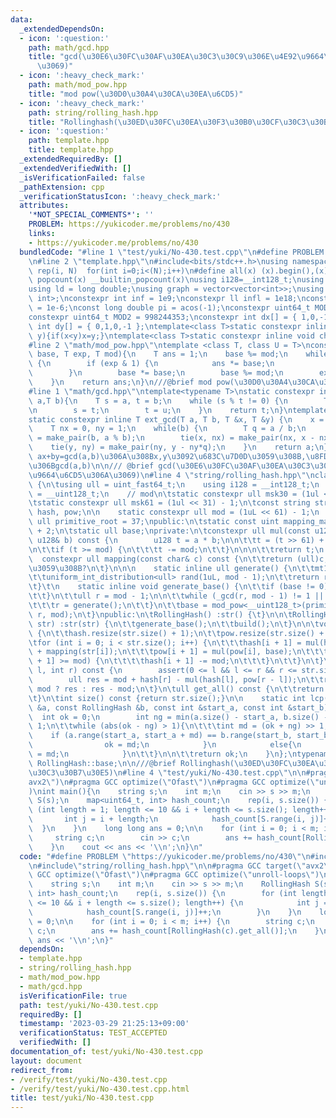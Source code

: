 ```yaml
---
data:
  _extendedDependsOn:
  - icon: ':question:'
    path: math/gcd.hpp
    title: "gcd(\u30E6\u30FC\u30AF\u30EA\u30C3\u30C9\u306E\u4E92\u9664\u6CD5\u306A\
      \u3069)"
  - icon: ':heavy_check_mark:'
    path: math/mod_pow.hpp
    title: "mod pow(\u30D0\u30A4\u30CA\u30EA\u6CD5)"
  - icon: ':heavy_check_mark:'
    path: string/rolling_hash.hpp
    title: "Rollinghash(\u30ED\u30FC\u30EA\u30F3\u30B0\u30CF\u30C3\u30B7\u30E5)"
  - icon: ':question:'
    path: template.hpp
    title: template.hpp
  _extendedRequiredBy: []
  _extendedVerifiedWith: []
  _isVerificationFailed: false
  _pathExtension: cpp
  _verificationStatusIcon: ':heavy_check_mark:'
  attributes:
    '*NOT_SPECIAL_COMMENTS*': ''
    PROBLEM: https://yukicoder.me/problems/no/430
    links:
    - https://yukicoder.me/problems/no/430
  bundledCode: "#line 1 \"test/yuki/No-430.test.cpp\"\n#define PROBLEM \"https://yukicoder.me/problems/no/430\"\
    \n#line 2 \"template.hpp\"\n#include<bits/stdc++.h>\nusing namespace std;\n#define\
    \ rep(i, N)  for(int i=0;i<(N);i++)\n#define all(x) (x).begin(),(x).end()\n#define\
    \ popcount(x) __builtin_popcount(x)\nusing i128=__int128_t;\nusing ll = long long;\n\
    using ld = long double;\nusing graph = vector<vector<int>>;\nusing P = pair<int,\
    \ int>;\nconstexpr int inf = 1e9;\nconstexpr ll infl = 1e18;\nconstexpr ld eps\
    \ = 1e-6;\nconst long double pi = acos(-1);\nconstexpr uint64_t MOD = 1e9 + 7;\n\
    constexpr uint64_t MOD2 = 998244353;\nconstexpr int dx[] = { 1,0,-1,0 };\nconstexpr\
    \ int dy[] = { 0,1,0,-1 };\ntemplate<class T>static constexpr inline void chmax(T&x,T\
    \ y){if(x<y)x=y;}\ntemplate<class T>static constexpr inline void chmin(T&x,T y){if(x>y)x=y;}\n\
    #line 2 \"math/mod_pow.hpp\"\ntemplate <class T, class U = T>\nconstexpr U mod_pow(T\
    \ base, T exp, T mod){\n    T ans = 1;\n    base %= mod;\n    while (exp > 0)\
    \ {\n        if (exp & 1) {\n            ans *= base;\n            ans %= mod;\n\
    \        }\n        base *= base;\n        base %= mod;\n        exp >>= 1;\n\
    \    }\n    return ans;\n}\n///@brief mod pow(\u30D0\u30A4\u30CA\u30EA\u6CD5)\n\
    #line 1 \"math/gcd.hpp\"\ntemplate<typename T>\nstatic constexpr inline T _gcd(T\
    \ a,T b){\n    T s = a, t = b;\n    while (s % t != 0) {\n        T u = s % t;\n\
    \n        s = t;\n        t = u;\n    }\n    return t;\n}\ntemplate<typename T>\n\
    static constexpr inline T ext_gcd(T a, T b, T &x, T &y) {\n    x = 1, y = 0;\n\
    \    T nx = 0, ny = 1;\n    while(b) {\n        T q = a / b;\n        tie(a, b)\
    \ = make_pair(b, a % b);\n        tie(x, nx) = make_pair(nx, x - nx*q);\n    \
    \    tie(y, ny) = make_pair(ny, y - ny*q);\n    }\n    return a;\n}\n/// @return\
    \ ax+by=gcd(a,b)\u306A\u308Bx,y\u3092\u683C\u7D0D\u3059\u308B,\u8FD4\u308A\u5024\
    \u306Bgcd(a,b)\n\n/// @brief gcd(\u30E6\u30FC\u30AF\u30EA\u30C3\u30C9\u306E\u4E92\
    \u9664\u6CD5\u306A\u3069)\n#line 4 \"string/rolling_hash.hpp\"\nclass RollingHash\
    \ {\n\tusing ull = uint_fast64_t;\n    using i128 = __int128_t;\n    using u128\
    \ = __uint128_t;\n    // mod\n\tstatic constexpr ull msk30 = (1ul << 30) - 1;\n\
    \tstatic constexpr ull msk61 = (1ul << 31) - 1;\n\tconst string str;\n\tvector<ull>\
    \ hash, pow;\n\n    static constexpr ull mod = (1uL << 61) - 1;\n    static constexpr\
    \ ull primitive_root = 37;\npublic:\n\tstatic const uint mapping_max = (uint)'Z'\
    \ + 2;\n\tstatic ull base;\nprivate:\n\tconstexpr ull mul(const u128& a,const\
    \ u128& b) const {\n        u128 t = a * b;\n\n\t\tt = (t >> 61) + (t & mod);\n\
    \n\t\tif (t >= mod) {\n\t\t\tt -= mod;\n\t\t}\n\n\n\t\treturn t;\n    }\n\n  \
    \  constexpr ull mapping(const char& c) const {\n\t\treturn (ull)c;\t//\u5909\u66F4\
    \u3059\u308B?\n\t}\n\n\n    static inline ull generate() {\n\t\tmt19937_64 engine(chrono::steady_clock::now().time_since_epoch().count());\n\
    \t\tuniform_int_distribution<ull> rand(1uL, mod - 1);\n\t\treturn rand(engine);\n\
    \t}\t\n    static inline void generate_base() {\n\t\tif (base != 0){\n\t\t\treturn;\n\
    \t\t}\n\t\tull r = mod - 1;\n\n\t\twhile (_gcd(r, mod - 1) != 1 || r <= mapping_max){\n\
    \t\t\tr = generate();\n\t\t}\n\t\tbase = mod_pow<__uint128_t>(primitive_root,\
    \ r, mod);\n\t}\npublic:\n\tRollingHash() :str() {\t}\n\n\tRollingHash(const string&\
    \ str) :str(str) {\n\t\tgenerate_base();\n\t\tbuild();\n\t}\n\n\tvoid build()\
    \ {\n\t\thash.resize(str.size() + 1);\n\t\tpow.resize(str.size() + 1, 1);\n\n\t\
    \tfor (int i = 0; i < str.size(); i++) {\n\t\t\thash[i + 1] = mul(hash[i], base)\
    \ + mapping(str[i]);\n\t\t\tpow[i + 1] = mul(pow[i], base);\n\t\t\tif (hash[i\
    \ + 1] >= mod) {\n\t\t\t\thash[i + 1] -= mod;\n\t\t\t}\n\t\t}\n\t}\n\tull range(int\
    \ l, int r) const {\n        assert(0 <= l && l <= r && r <= str.size());\n\n\
    \        ull res = mod + hash[r] - mul(hash[l], pow[r - l]);\n\t\treturn res <\
    \ mod ? res : res - mod;\n\t}\n\tull get_all() const {\n\t\treturn hash.back();\n\
    \t}\n\tint size() const {return str.size();}\n\n    static int lcp(const RollingHash\
    \ &a, const RollingHash &b, const int &start_a, const int &start_b) {\n      \
    \  int ok = 0;\n        int ng = min(a.size() - start_a, b.size() - start_b) +\
    \ 1;\n\t\twhile (abs(ok - ng) > 1){\n\t\t\tint md = (ok + ng) >> 1;\n        \
    \    if (a.range(start_a, start_a + md) == b.range(start_b, start_b + md)){\n\
    \                ok = md;\n            }\n            else{\n                ng\
    \ = md;\n            }\n\t\t}\n\n\t\treturn ok;\n    }\n};\ntypename RollingHash::ull\
    \ RollingHash::base;\n\n///@brief Rollinghash(\u30ED\u30FC\u30EA\u30F3\u30B0\u30CF\
    \u30C3\u30B7\u30E5)\n#line 4 \"test/yuki/No-430.test.cpp\"\n\n#pragma GCC target(\"\
    avx2\")\n#pragma GCC optimize(\"Ofast\")\n#pragma GCC optimize(\"unroll-loops\"\
    )\nint main(){\n    string s;\n    int m;\n    cin >> s >> m;\n    RollingHash\
    \ S(s);\n    map<uint64_t, int> hash_count;\n    rep(i, s.size()) {\n        for\
    \ (int length = 1; length <= 10 && i + length <= s.size(); length++) {\n     \
    \       int j = i + length;\n            hash_count[S.range(i, j)]++;\n      \
    \  }\n    }\n    long long ans = 0;\n\n    for (int i = 0; i < m; i++) {\n   \
    \     string c;\n        cin >> c;\n        ans += hash_count[RollingHash(c).get_all()];\n\
    \    }\n    cout << ans << '\\n';\n}\n"
  code: "#define PROBLEM \"https://yukicoder.me/problems/no/430\"\n#include\"template.hpp\"\
    \n#include\"string/rolling_hash.hpp\"\n\n#pragma GCC target(\"avx2\")\n#pragma\
    \ GCC optimize(\"Ofast\")\n#pragma GCC optimize(\"unroll-loops\")\nint main(){\n\
    \    string s;\n    int m;\n    cin >> s >> m;\n    RollingHash S(s);\n    map<uint64_t,\
    \ int> hash_count;\n    rep(i, s.size()) {\n        for (int length = 1; length\
    \ <= 10 && i + length <= s.size(); length++) {\n            int j = i + length;\n\
    \            hash_count[S.range(i, j)]++;\n        }\n    }\n    long long ans\
    \ = 0;\n\n    for (int i = 0; i < m; i++) {\n        string c;\n        cin >>\
    \ c;\n        ans += hash_count[RollingHash(c).get_all()];\n    }\n    cout <<\
    \ ans << '\\n';\n}"
  dependsOn:
  - template.hpp
  - string/rolling_hash.hpp
  - math/mod_pow.hpp
  - math/gcd.hpp
  isVerificationFile: true
  path: test/yuki/No-430.test.cpp
  requiredBy: []
  timestamp: '2023-03-29 21:25:13+09:00'
  verificationStatus: TEST_ACCEPTED
  verifiedWith: []
documentation_of: test/yuki/No-430.test.cpp
layout: document
redirect_from:
- /verify/test/yuki/No-430.test.cpp
- /verify/test/yuki/No-430.test.cpp.html
title: test/yuki/No-430.test.cpp
---
```

